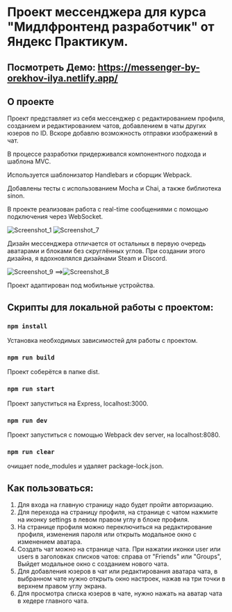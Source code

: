 # Проект мессенджера для курса "Мидлфронтенд разработчик" от Яндекс Практикум.

## Посмотреть Демо: https://messenger-by-orekhov-ilya.netlify.app/

## О проекте

Проект представляет из себя мессенджер с редактированием профиля, созданием и редактированием чатов, добавлением в чаты других юзеров по ID. Вскоре добавлю возможность отправки изображений в чат.

В процессе разработки придерживался компонентного подхода и шаблона MVC.

Используется шаблонизатор Handlebars и сборщик Webpack.

Добавлены тесты с использованием Mocha и Chai, а также библиотека sinon.

В проекте реализован работа с real-time сообщениями с помощью подключения через WebSocket.

![Screenshot_1](https://github.com/Ilya-andreevi4/middle.messenger.praktikum.yandex/assets/33191965/d2a86124-bb93-48f8-be6d-de123a4d2fcc)
![Screenshot_7](https://github.com/Ilya-andreevi4/middle.messenger.praktikum.yandex/assets/33191965/9b6cbd6d-7381-4b88-8b0d-4515799125f7)

Дизайн мессенджера отличается от остальных в первую очередь аватарами и блоками без скруглённых углов. При создании этого дизайна, я вдохновлялся дизайнами Steam и Discord.

![Screenshot_9](https://github.com/Ilya-andreevi4/middle.messenger.praktikum.yandex/assets/33191965/929f1c1c-64c8-4ea8-a027-3905c3162c2b)
==>![Screenshot_8](https://github.com/Ilya-andreevi4/middle.messenger.praktikum.yandex/assets/33191965/e1f471c5-d88b-4ab4-b6af-537cc51b6a1a)

Проект адаптирован под мобильные устройства.

## Скрипты для локальной работы с проектом:

### `npm install`

Установка необходимых зависимостей для работы с проектом.

### `npm run build`

Проект соберётся в папке dist.

### `npm run start`

Проект запуститься на Express, localhost:3000.

### `npm run dev`

Проект запуститься с помощью Webpack dev server, на localhost:8080.

### `npm run clear`

очищает node_modules и удаляет package-lock.json.

## Как пользоваться:

1. Для входа на главную страницу надо будет пройти авторизацию.
2. Для перехода на страницу профиля, на странице с чатом нажмите на иконку settings в левом правом углу в блоке профиля.
3. На странице профиля можно переключиться на редактирование профиля, изменения пароля или открыть модальное окно с изменением аватара.
4. Создать чат можно на странице чата. При нажатии иконки user или users в заголовках списков чатов: справа от "Friends" или "Groups", Выйдет модальное окно с созданием нового чата.
5. Для добавления юзеров в чат или редактирования аватара чата, в выбранном чате нужно открыть окно настроек, нажав на три точки в верхнем правом углу экрана.
6. Для просмотра списка юзеров в чате, нужно нажать на аватар чата в хедере главного чата.
